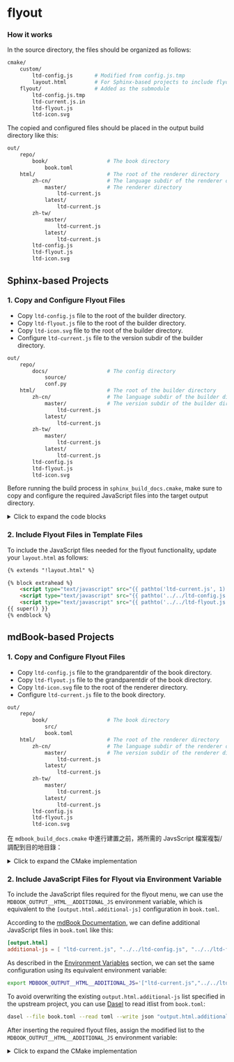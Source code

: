# flyout



### How it works

In the source directory, the files should be organized as follows:

```bash
cmake/
    custom/
        ltd-config.js       # Modified from config.js.tmp
        layout.html         # For Sphinx-based projects to include flyout JS files
    flyout/                 # Added as the submodule
        ltd-config.js.tmp
        ltd-current.js.in
        ltd-flyout.js
        ltd-icon.svg
```

The copied and configured files should be placed in the output build directory like this:

```bash
out/
    repo/
        book/                   # The book directory
            book.toml
    html/                       # The root of the renderer directory
        zh-cn/                  # The language subdir of the renderer directory
            master/             # The renderer directory
                ltd-current.js
            latest/
                ltd-current.js
        zh-tw/
            master/
                ltd-current.js
            latest/
                ltd-current.js
        ltd-config.js
        ltd-flyout.js
        ltd-icon.svg
```

## Sphinx-based Projects

### 1. Copy and Configure Flyout Files

- Copy `ltd-config.js` file to the root of the builder directory.
- Copy `ltd-flyout.js` file to the root of the builder directory.
- Copy `ltd-icon.svg` file to the root of the builder directory.
- Configure `ltd-current.js` file to the version subdir of the builder directory.

```bash
out/
    repo/
        docs/                   # The config directory
            source/
            conf.py
    html/                       # The root of the builder directory
        zh-cn/                  # The language subdir of the builder directory
            master/             # The version subdir of the builder directory
                ltd-current.js
            latest/
                ltd-current.js
        zh-tw/
            master/
                ltd-current.js
            latest/
                ltd-current.js
        ltd-config.js
        ltd-flyout.js
        ltd-icon.svg
```

Before running the build process in `sphinx_build_docs.cmake`, make sure to copy and configure the required JavaScript files into the target output directory.

<details><summary>Click to expand the code blocks</summary>

```cmake
message(STATUS "Copying 'ltd-config.js' file to the root of the builder directory...")
file(MAKE_DIRECTORY "${PROJ_OUT_BUILDER_DIR}")
file(COPY_FILE
    "${PROJ_CMAKE_CUSTOM_DIR}/ltd-config.js"
    "${PROJ_OUT_BUILDER_DIR}/ltd-config.js")
remove_cmake_message_indent()
message("")
message("From: ${PROJ_CMAKE_CUSTOM_DIR}/ltd-config.js")
message("To:   ${PROJ_OUT_BUILDER_DIR}/ltd-config.js")
message("")
restore_cmake_message_indent()


message(STATUS "Copying 'ltd-flyout.js' file to the root of the builder directory...")
file(MAKE_DIRECTORY "${PROJ_OUT_BUILDER_DIR}")
file(COPY_FILE
    "${PROJ_CMAKE_FLYOUT_DIR}/ltd-flyout.js"
    "${PROJ_OUT_BUILDER_DIR}/ltd-flyout.js")
remove_cmake_message_indent()
message("")
message("From: ${PROJ_CMAKE_FLYOUT_DIR}/ltd-flyout.js")
message("To:   ${PROJ_OUT_BUILDER_DIR}/ltd-flyout.js")
message("")
restore_cmake_message_indent()


message(STATUS "Copying 'ltd-icon.svg' file to the root of the builder directory...")
file(MAKE_DIRECTORY "${PROJ_OUT_BUILDER_DIR}")
file(COPY_FILE
    "${PROJ_CMAKE_FLYOUT_DIR}/ltd-icon.svg"
    "${PROJ_OUT_BUILDER_DIR}/ltd-icon.svg")
remove_cmake_message_indent()
message("")
message("From: ${PROJ_CMAKE_FLYOUT_DIR}/ltd-icon.svg")
message("To:   ${PROJ_OUT_BUILDER_DIR}/ltd-icon.svg")
message("")
restore_cmake_message_indent()


file(READ "${LANGUAGES_JSON_PATH}" LANGUAGES_JSON_CNT)
if (NOT LANGUAGE STREQUAL "all")
    set(LANGUAGE_LIST "${LANGUAGE}")
endif()
foreach(_LANGUAGE ${LANGUAGE_LIST})
    get_json_value_by_dot_notation(
        IN_JSON_OBJECT      "${LANGUAGES_JSON_CNT}"
        IN_DOT_NOTATION     ".${_LANGUAGE}.langtag"
        OUT_JSON_VALUE      _LANGTAG)


    message(STATUS "Configuring 'ltd-current.js' file to the builder directory...")
    set(CURRENT_VERSION     "${VERSION}")
    set(CURRENT_LANGUAGE    "${_LANGTAG}")
    file(MAKE_DIRECTORY "${PROJ_OUT_BUILDER_DIR}/${_LANGTAG}/${VERSION}")
    configure_file(
        "${PROJ_CMAKE_FLYOUT_DIR}/ltd-current.js.in"
        "${PROJ_OUT_BUILDER_DIR}/${_LANGTAG}/${VERSION}/ltd-current.js")
    remove_cmake_message_indent()
    message("")
    message("From: ${PROJ_CMAKE_FLYOUT_DIR}/ltd-current.js.in")
    message("To:   ${PROJ_OUT_BUILDER_DIR}/${_LANGTAG}/${VERSION}/ltd-current.js")
    message("")
    restore_cmake_message_indent()

    #[[ ... ]]
endforeach()
```

</details>

### 2. Include Flyout Files in Template Files

To include the JavaScript files needed for the flyout functionality, update your `layout.html` as follows:

```html
{% extends "!layout.html" %}

{% block extrahead %}
    <script type="text/javascript" src="{{ pathto('ltd-current.js', 1) }}"></script>
    <script type="text/javascript" src="{{ pathto('../../ltd-config.js', 1) }}"></script>
    <script type="text/javascript" src="{{ pathto('../../ltd-flyout.js', 1) }}"></script>
{{ super() }}
{% endblock %}
```

## mdBook-based Projects

### 1. Copy and Configure Flyout Files

- Copy `ltd-config.js` file to the grandparentdir of the book directory.
- Copy `ltd-flyout.js` file to the grandparentdir of the book directory.
- Copy `ltd-icon.svg` file to the root of the renderer directory.
- Configure `ltd-current.js` file to the book directory.

```bash
out/
    repo/
        book/                   # The book directory
            src/
            book.toml
    html/                       # The root of the renderer directory
        zh-cn/                  # The language subdir of the renderer directory
            master/             # The version subdir of the renderer directory
                ltd-current.js
            latest/
                ltd-current.js
        zh-tw/
            master/
                ltd-current.js
            latest/
                ltd-current.js
        ltd-config.js
        ltd-flyout.js
        ltd-icon.svg
```

在 `mdbook_build_docs.cmake` 中進行建置之前，將所需的 JavsScript 檔案複製/調配到目的地目錄：

<details><summary>Click to expand the CMake implementation</summary>

```cmake
message(STATUS "Copying 'ltd-config.js' file to the grandparentdir of the book directory...")
get_filename_component(BOOK_PARENT_DIR "${PROJ_OUT_REPO_BOOK_DIR}" DIRECTORY)
get_filename_component(BOOK_GRANDPARENT_DIR "${BOOK_PARENT_DIR}" DIRECTORY)
file(MAKE_DIRECTORY "${BOOK_GRANDPARENT_DIR}")
file(COPY_FILE
    "${PROJ_CMAKE_CUSTOM_DIR}/ltd-config.js"
    "${BOOK_GRANDPARENT_DIR}/ltd-config.js")
remove_cmake_message_indent()
message("")
message("From: ${PROJ_CMAKE_CUSTOM_DIR}/ltd-config.js")
message("To:   ${BOOK_GRANDPARENT_DIR}/ltd-config.js")
message("")
restore_cmake_message_indent()


message(STATUS "Copying 'ltd-flyout.js' file to the grandparentdir of the book directory...")
get_filename_component(BOOK_PARENT_DIR "${PROJ_OUT_REPO_BOOK_DIR}" DIRECTORY)
get_filename_component(BOOK_GRANDPARENT_DIR "${BOOK_PARENT_DIR}" DIRECTORY)
file(MAKE_DIRECTORY "${BOOK_GRANDPARENT_DIR}")
file(COPY_FILE
    "${PROJ_CMAKE_FLYOUT_DIR}/ltd-flyout.js"
    "${BOOK_GRANDPARENT_DIR}/ltd-flyout.js")
remove_cmake_message_indent()
message("")
message("From: ${PROJ_CMAKE_FLYOUT_DIR}/ltd-flyout.js")
message("To:   ${BOOK_GRANDPARENT_DIR}/ltd-flyout.js")
message("")
restore_cmake_message_indent()


message(STATUS "Copying 'ltd-icon.svg' file to the root of the renderer directory...")
file(MAKE_DIRECTORY "${PROJ_OUT_RENDERER_DIR}")
file(COPY_FILE
    "${PROJ_CMAKE_FLYOUT_DIR}/ltd-icon.svg"
    "${PROJ_OUT_RENDERER_DIR}/ltd-icon.svg")
remove_cmake_message_indent()
message("")
message("From: ${PROJ_CMAKE_FLYOUT_DIR}/ltd-icon.svg")
message("To:   ${PROJ_OUT_RENDERER_DIR}/ltd-icon.svg")
message("")
restore_cmake_message_indent()


file(READ "${LANGUAGES_JSON_PATH}" LANGUAGES_JSON_CNT)
if (NOT LANGUAGE STREQUAL "all")
    set(LANGUAGE_LIST "${LANGUAGE}")
endif()
foreach(_LANGUAGE ${LANGUAGE_LIST})
    get_json_value_by_dot_notation(
        IN_JSON_OBJECT      "${LANGUAGES_JSON_CNT}"
        IN_DOT_NOTATION     ".${_LANGUAGE}.langtag"
        OUT_JSON_VALUE      _LANGTAG)


    message(STATUS "Configuring 'ltd-current.js' file to the book directory...")
    set(CURRENT_VERSION     "${VERSION}")
    set(CURRENT_LANGUAGE    "${_LANGTAG}")
    file(MAKE_DIRECTORY "${PROJ_OUT_REPO_BOOK_DIR}")
    configure_file(
        "${PROJ_CMAKE_FLYOUT_DIR}/ltd-current.js.in"
        "${PROJ_OUT_REPO_BOOK_DIR}/ltd-current.js")
    remove_cmake_message_indent()
    message("")
    message("From: ${PROJ_CMAKE_FLYOUT_DIR}/ltd-current.js.in")
    message("To:   ${PROJ_OUT_REPO_BOOK_DIR}/ltd-current.js")
    message("")
    restore_cmake_message_indent()

    #[[ ... ]]
endforeach()
```

</details>

### 2. Include JavaScript Files for Flyout via Environment Variable

To include the JavaScript files required for the flyout menu, we can use the `MDBOOK_OUTPUT__HTML__ADDITIONAL_JS` environment variable, which is equivalent to the `[output.html.additional-js]` configuration in `book.toml`.

According to the [mdBook Documentation](https://rust-lang.github.io/mdBook/format/configuration/renderers.html#html-renderer-options), we can define additional JavaScript files in `book.toml` like this:

```toml
[output.html]
additional-js = [ "ltd-current.js", "../../ltd-config.js", "../../ltd-flyout.js" ]
```

As described in the [Environment Variables](https://rust-lang.github.io/mdBook/format/configuration/environment-variables.html) section, we can set the same configuration using its equivalent environment variable:

```bash
export MDBOOK_OUTPUT__HTML__ADDITIONAL_JS='["ltd-current.js","../../ltd-config.js","../../ltd-flyout.js"]'
```

To avoid overwriting the existing `output.html.additional-js` list specified in the upstream project, you can use [Dasel](https://daseldocs.tomwright.me/) to read itlist from `book.toml`:

```bash
dasel --file book.toml --read toml --write json "output.html.additional-js"
```

After inserting the required flyout files, assign the modified list to the `MDBOOK_OUTPUT__HTML__ADDITIONAL_JS` environment variable:

<details><summary>Click to expand the CMake implementation</summary>

```cmake
block(PROPAGATE ADDITIONAL_JS)
    execute_process(
        COMMAND ${Dasel_EXECUTABLE}
                --file book.toml
                --read toml
                --write json
                "output.html.additional-js"
        WORKING_DIRECTORY ${PROJ_OUT_REPO_BOOK_DIR}
        RESULT_VARIABLE RES_VAR
        OUTPUT_VARIABLE OUT_VAR OUTPUT_STRIP_TRAILING_WHITESPACE
        ERROR_VARIABLE  ERR_VAR ERROR_STRIP_TRAILING_WHITESPACE)
    if (RES_VAR EQUAL 0)
        set(JS_JSON_ARR "${OUT_VAR}")
    else()
        set(JS_JSON_ARR "[]")
    endif()
    set(FLYOUT_JS_LIST)
    list(APPEND FLYOUT_JS_LIST "current.js")
    list(APPEND FLYOUT_JS_LIST "../../config.js")
    list(APPEND FLYOUT_JS_LIST "../../flyout.js")
    foreach(FLYOUT_JS ${FLYOUT_JS_LIST})
        string(JSON JS_JSON_LEN LENGTH "${JS_JSON_ARR}")
        string(JSON JS_JSON_ARR SET "${JS_JSON_ARR}" ${JS_JSON_LEN} "\"${FLYOUT_JS}\"")
    endforeach()
    set(ADDITIONAL_JS "${JS_JSON_ARR}")
endblock()
set(ENV_MDBOOK_OUTPUT__HTML__ADDITIONAL_JS "${ADDITIONAL_JS}")
```

</details>
